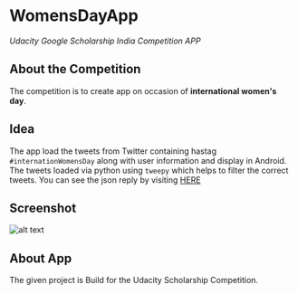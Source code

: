# WomensDayApp
_Udacity Google Scholarship India Competition APP_

## About the Competition
The competition is to create app on occasion of **international women's day**.

## Idea
The app load the tweets from Twitter containing hastag `#internationWomensDay` along with user information and display in Android.
The tweets loaded via python using `tweepy` which helps to filter the correct tweets.
You can see the json reply by visiting [HERE](https://twitter-133.herokuapp.com/ "Twitter API")

## Screenshot
![alt text](https://github.com/mangoliprasanna/WomensDayApp/blob/master/capture.jpg "App Screenshot")

## About App
The given project is Build for the Udacity Scholarship Competition.

